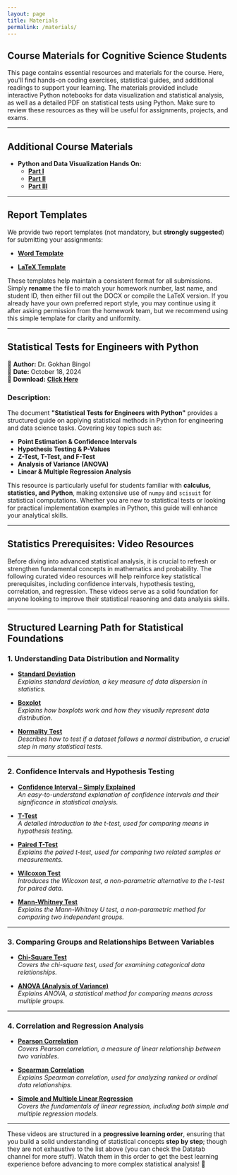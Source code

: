 ```yaml
---
layout: page
title: Materials
permalink: /materials/
---
```


## Course Materials for Cognitive Science Students

This page contains essential resources and materials for the course. Here, you'll find hands-on coding exercises, statistical guides, and additional readings to support your learning. The materials provided include interactive Python notebooks for data visualization and statistical analysis, as well as a detailed PDF on statistical tests using Python. Make sure to review these resources as they will be useful for assignments, projects, and exams.

---

## Additional Course Materials

* **Python and Data Visualization Hands On:**  
  - [**Part I**](https://colab.research.google.com/drive/1gOQ4voQWWP-Ww5w-grzj5uyyxcI_mEfr?usp=sharing)  
  - [**Part II**](https://colab.research.google.com/drive/1wuRkS5jSg_wG9NNO9GdmvA-xMpVNS-uQ?usp=sharing)  
  - [**Part III**](https://colab.research.google.com/drive/1fU527xyE4R_DG_v2-1Ss7IICkGCxXFyz?usp=sharing)  

---

## Report Templates

We provide two report templates (not mandatory, but **strongly suggested**) for submitting your assignments:

- [**Word Template**](https://bcolabcourses.github.io/ICNSpring2025/static_files/REPORT_TEMPLATE_change_this_name_to_HW#_Lastname_StudentNumber.docx)  

- [**LaTeX Template**](https://bcolabcourses.github.io/ICNSpring2025/static_files/REPORT_TEMPLATE_change_this_name_to_HW#_Lastname_StudentNumber.zip)

These templates help maintain a consistent format for all submissions. Simply **rename** the file to match your homework number, last name, and student ID, then either fill out the DOCX or compile the LaTeX version. If you already have your own preferred report style, you may continue using it after asking permission from the homework team, but we recommend using this simple template for clarity and uniformity.

---

## **Statistical Tests for Engineers with Python**

📄 **Author:** Dr. Gokhan Bingol  
📅 **Date:** October 18, 2024  
🔗 **Download:** [**Click Here**](https://bcolabcourses.github.io/ICNSpring2025/static_files/Statistical%20Tests%20for%20Engineers%20with%20Python.pdf)  

### **Description:**
The document **"Statistical Tests for Engineers with Python"** provides a structured guide on applying statistical methods in Python for engineering and data science tasks. Covering key topics such as:

- **Point Estimation & Confidence Intervals**
- **Hypothesis Testing & P-Values**
- **Z-Test, T-Test, and F-Test**
- **Analysis of Variance (ANOVA)**
- **Linear & Multiple Regression Analysis**

This resource is particularly useful for students familiar with **calculus, statistics, and Python**, making extensive use of `numpy` and `scisuit` for statistical computations. Whether you are new to statistical tests or looking for practical implementation examples in Python, this guide will enhance your analytical skills.

---

## **Statistics Prerequisites: Video Resources**

Before diving into advanced statistical analysis, it is crucial to refresh or strengthen fundamental concepts in mathematics and probability. The following curated video resources will help reinforce key statistical prerequisites, including confidence intervals, hypothesis testing, correlation, and regression. These videos serve as a solid foundation for anyone looking to improve their statistical reasoning and data analysis skills.

---

## **Structured Learning Path for Statistical Foundations**

### **1. Understanding Data Distribution and Normality**
- **[Standard Deviation](https://www.youtube.com/watch?v=esskJJF8pCc)**  
  *Explains standard deviation, a key measure of data dispersion in statistics.*

- **[Boxplot](https://www.youtube.com/watch?v=INSIyaZUXIY&t=253s)**  
  *Explains how boxplots work and how they visually represent data distribution.*

- **[Normality Test](https://www.youtube.com/watch?v=AVketBmpUTE)**  
  *Describes how to test if a dataset follows a normal distribution, a crucial step in many statistical tests.*

---

### **2. Confidence Intervals and Hypothesis Testing**
- **[Confidence Interval – Simply Explained](https://www.youtube.com/watch?v=ENnlSlvQHO0)**  
  *An easy-to-understand explanation of confidence intervals and their significance in statistical analysis.*

- **[T-Test](https://www.youtube.com/watch?v=VekJxtk4BYM)**  
  *A detailed introduction to the t-test, used for comparing means in hypothesis testing.*

- **[Paired T-Test](https://www.youtube.com/watch?v=_7IW2PUqe64)**  
  *Explains the paired t-test, used for comparing two related samples or measurements.*

- **[Wilcoxon Test](https://www.youtube.com/watch?v=NZsL2eDQiDQ)**  
  *Introduces the Wilcoxon test, a non-parametric alternative to the t-test for paired data.*

- **[Mann-Whitney Test](https://www.youtube.com/watch?v=Twk6lBhBl88)**  
  *Explains the Mann-Whitney U test, a non-parametric method for comparing two independent groups.*

---

### **3. Comparing Groups and Relationships Between Variables**
- **[Chi-Square Test](https://www.youtube.com/watch?v=rpKzq64GA9Y)**  
  *Covers the chi-square test, used for examining categorical data relationships.*

- **[ANOVA (Analysis of Variance)](https://www.youtube.com/watch?v=0NwA9xxxtHw&t=266s)**  
  *Explains ANOVA, a statistical method for comparing means across multiple groups.*

---

### **4. Correlation and Regression Analysis**
- **[Pearson Correlation](https://www.youtube.com/watch?v=k7IctLRiZmo)**  
  *Covers Pearson correlation, a measure of linear relationship between two variables.*

- **[Spearman Correlation](https://www.youtube.com/watch?v=XV_W1w4Nwoc)**  
  *Explains Spearman correlation, used for analyzing ranked or ordinal data relationships.*

- **[Simple and Multiple Linear Regression](https://www.youtube.com/watch?v=29rjWClT_3U)**  
  *Covers the fundamentals of linear regression, including both simple and multiple regression models.*

---

These videos are structured in a **progressive learning order**, ensuring that you build a solid understanding of statistical concepts **step by step**; though they are not exhaustive to the list above (you can check the Datatab channel for more stuff). Watch them in this order to get the best learning experience before advancing to more complex statistical analysis! 🚀
